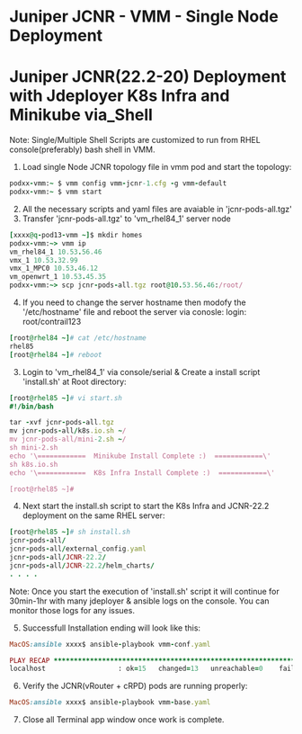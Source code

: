 # Juniper JCNR - VMM - Single Node Deployment

# Juniper JCNR(22.2-20) Deployment with Jdeployer K8s Infra and Minikube via_Shell

Note: Single/Multiple Shell Scripts are customized to run from RHEL console(preferably) bash shell in VMM. 

1. Load single Node JCNR topology file in vmm pod and start the topology:
  ```ruby
  podxx-vmm:~ $ vmm config vmm-jcnr-1.cfg -g vmm-default
  podxx-vmm:~ $ vmm start
  ```
2. All the necessary scripts and yaml files are avaiable in 'jcnr-pods-all.tgz' 
3. Transfer 'jcnr-pods-all.tgz' to 'vm_rhel84_1' server node 
  ```ruby
  [xxxx@q-pod13-vmm ~]$ mkdir homes
  podxx-vmm:~> vmm ip
  vm_rhel84_1 10.53.56.46
  vmx_1 10.53.32.99
  vmx_1_MPC0 10.53.46.12
  vm_openwrt_1 10.53.45.35
  podxx-vmm:~> scp jcnr-pods-all.tgz root@10.53.56.46:/root/

  ```
4. If you need to change the server hostname then modofy the '/etc/hostname' file and reboot the server via conosle:
  login: root/contrail123
  ```ruby
  [root@rhel84 ~]# cat /etc/hostname
  rhel85
  [root@rhel84 ~]# reboot
  ```
3. Login to 'vm_rhel84_1' via console/serial & Create a install script 'install.sh' at Root directory:
  ```ruby
  [root@rhel85 ~]# vi start.sh
  #!/bin/bash

  tar -xvf jcnr-pods-all.tgz
  mv jcnr-pods-all/k8s.io.sh ~/
  mv jcnr-pods-all/mini-2.sh ~/
  sh mini-2.sh
  echo '\============  Minikube Install Complete :)  ============\'
  sh k8s.io.sh
  echo '\============  K8s Infra Install Complete :)  ============\'
  
  [root@rhel85 ~]#
  ```
4. Next start the install.sh script to start the K8s Infra and JCNR-22.2 deployment on the same RHEL server:

  ```ruby
  [root@rhel85 ~]# sh install.sh
  jcnr-pods-all/
  jcnr-pods-all/external_config.yaml
  jcnr-pods-all/JCNR-22.2/
  jcnr-pods-all/JCNR-22.2/helm_charts/
  . . . .
  ```
  Note: Once you start the execution of 'install.sh' script it will continue for 30min-1hr with many jdeployer & ansible logs on the console. You can monitor those logs for any issues. 
  
5. Successfull Installation ending will look like this:
  
  ```ruby
  MacOS:ansible xxxx$ ansible-playbook vmm-conf.yaml
  
  PLAY RECAP *****************************************************************************************************
  localhost                  : ok=15   changed=13   unreachable=0    failed=0    skipped=0    rescued=0    ignored=0
  ```


6. Verify the JCNR(vRouter + cRPD) pods are running properly:

  ```ruby
  MacOS:ansible xxxx$ ansible-playbook vmm-base.yaml
  ```
  
7. Close all Terminal app window once work is complete.
